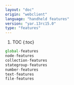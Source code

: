 ```yaml
---
layout: "doc"
origin: "webclient"
language: "handheld features"
version: "yar.13rc15.0"
type: "features"
---
```


1. TOC
{:toc}

```js
global-features
node-features
collection-features
stategroup-features
number-features
text-features
file-features
```

